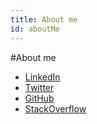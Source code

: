 ```yaml
---
title: About me
id: aboutMe
---
```


#About me

* [LinkedIn](https://cz.linkedin.com/in/frantisekrezac)
* [Twitter](https://twitter.com/calaverainfo)
* [GitHub](https://github.com/calaveraInfo)
* [StackOverflow](http://stackoverflow.com/users/263639/calavera-info)
